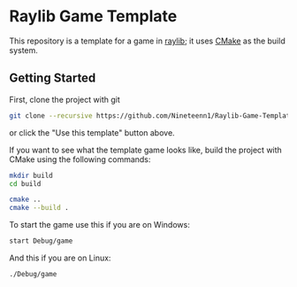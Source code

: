 # Raylib Game Template

This repository is a template for a game in [raylib](https://github.com/raysan5/raylib); it uses [CMake](https://github.com/Kitware/CMake) as the build system.

## Getting Started

First, clone the project with git

```sh 
git clone --recursive https://github.com/Nineteenn1/Raylib-Game-Template.git Game
```

or click the "Use this template" button above.


If you want to see what the template game looks like, build the project with CMake using the following commands:

```sh
mkdir build
cd build

cmake ..
cmake --build .
```

To start the game use this if you are on Windows:
```sh
start Debug/game
```

And this if you are on Linux:
```sh
./Debug/game
```
